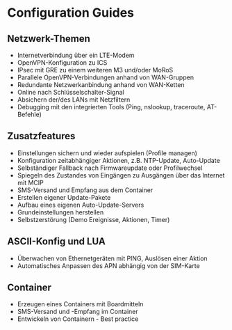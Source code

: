 # Configuration Guides

## Netzwerk-Themen
* Internetverbindung über ein LTE-Modem
* OpenVPN-Konfiguration zu ICS
* IPsec mit GRE zu einem weiteren M3 und/oder MoRoS
* Parallele OpenVPN-Verbindungen anhand von WAN-Gruppen
* Redundante Netzwerkanbindung anhand von WAN-Ketten
* Online nach Schlüsselschalter-Signal
* Absichern der/des LANs mit Netzfiltern
* Debugging mit den integrierten Tools (Ping, nslookup, traceroute, AT-Befehle)

## Zusatzfeatures
* Einstellungen sichern und wieder aufspielen (Profile managen)
* Konfiguration zeitabhängiger Aktionen, z.B. NTP-Update, Auto-Update
* Selbständiger Fallback nach Firmwareupdate oder Profilwechsel
* Spiegeln des Zustandes von Eingängen zu Ausgängen über das Internet mit MCIP
* SMS-Versand und Empfang aus dem Container
* Erstellen eigener Update-Pakete
* Aufbau eines eigenen Auto-Update-Servers
* Grundeinstellungen herstellen
* Selbstzerstörung (Demo Ereignisse, Aktionen, Timer)

## ASCII-Konfig und LUA
* Überwachen von Ethernetgeräten mit PING, Auslösen einer Aktion
* Automatisches Anpassen des APN abhängig von der SIM-Karte

## Container
* Erzeugen eines Containers mit Boardmitteln
* SMS-Versand und -Empfang im Container
* Entwickeln von Containern - Best practice

